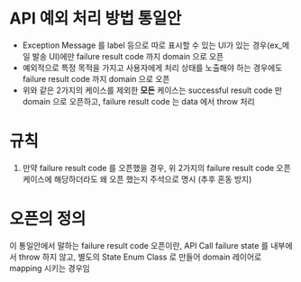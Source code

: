# API 예외 처리 방법 통일안

- Exception Message 를 label 등으로 따로 표시할 수 있는 UI가 있는 경우(ex_메일 발송 UI)에만 
  failure result code 까지 domain 으로 오픈
- 예외적으로 특정 목적을 가지고 사용자에게 처리 상태를 노출해야 하는 경우에도
  failure result code 까지 domain 으로 오픈
- 위와 같은 2가지의 케이스를 제외한 **모든** 케이스는 successful result code 만 domain 으로 오픈하고, 
  failure result code 는 data 에서 throw 처리

# 규칙

1. 만약 failure result code 를 오픈했을 경우, 위 2가지의 failure result code 오픈 케이스에 해당하더라도 
왜 오픈 했는지 주석으로 명시 (추후 혼동 방지)

# 오픈의 정의

이 통일안에서 말하는 failure result code 오픈이란, API Call failure state 를 내부에서 throw 하지 않고,
별도의 State Enum Class 로 만들어 domain 레이어로 mapping 시키는 경우임
